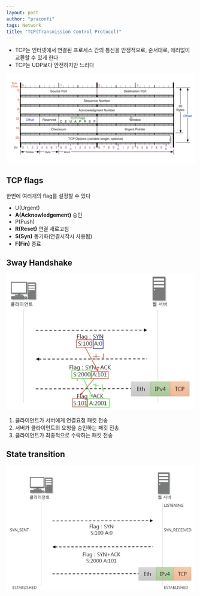 ```yaml
---
layout: post
author: "praconfi"
tags: Network
title: "TCP(Transmission Control Protocol)"
---
```


- TCP는 인터넷에서 연결된 프로세스 간의 통신을 안정적으로, 순서대로, 에러없이 교환할 수 있게 한다
- TCP는 UDP보다 안전하지만 느리다

![스크린샷 2022-05-17 오후 5.30.18.png](./../assets/imgs/2021-05-18/tcp_protocol.png)

## TCP flags

한번에 여러개의 flag를 설정할 수 있다

- U(Urgent)
- **A(Acknowledgement)**
승인
- P(Push)
- **R(Reset)**
연결 새로고침
- **S(Syn)**
동기화(연결시작시 사용됨)
- **F(Fin)**
종료

## 3way Handshake

![스크린샷 2022-05-17 오후 5.41.54.png](./../assets/imgs/2021-05-18/tcp_3way_handshake.png)

1. 클라이언트가 서버에게 연결요청 패킷 전송
2. 서버가 클라이언트의 요청을 승인하는 패킷 전송
3. 클라이언트가 최종적으로 수락하는 패킷 전송

## State transition

![Untitled](./../assets/imgs/2021-05-18/tcp_state.png)